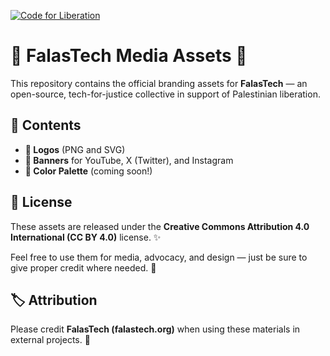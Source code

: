 [![Code for Liberation](https://img.shields.io/badge/🇵🇸%20Code_for_Liberation-falastech.org-%23E60023.svg)](https://falastech.pages.dev)

# 🌟 **FalasTech Media Assets** 🌟

This repository contains the official branding assets for **FalasTech** — an open-source, tech-for-justice collective in support of Palestinian liberation.

## 📂 **Contents**

- **🔹 Logos** (PNG and SVG)
- **🎨 Banners** for YouTube, X (Twitter), and Instagram
- **🎨 Color Palette** (coming soon!)

## 📝 **License**

These assets are released under the **Creative Commons Attribution 4.0 International (CC BY 4.0)** license. ✨

Feel free to use them for media, advocacy, and design — just be sure to give proper credit where needed. 🙌

## 🏷️ **Attribution**

Please credit **FalasTech (falastech.org)** when using these materials in external projects. 💖
